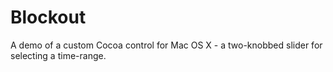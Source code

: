 Blockout
========

A demo of a custom Cocoa control for Mac OS X - a two-knobbed slider for selecting a time-range.
